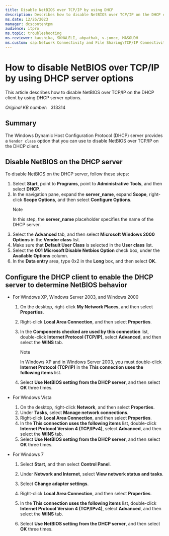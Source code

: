 ```yaml
---
title: Disable NetBIOS over TCP/IP by using DHCP
description: Describes how to disable NetBIOS over TCP/IP on the DHCP client by using DHCP server options.
ms.date: 12/26/2023
manager: dcscontentpm
audience: itpro
ms.topic: troubleshooting
ms.reviewer: kaushika, SKHALELI, abpathak, v-jomcc, MASOUDH
ms.custom: sap:Network Connectivity and File Sharing\TCP/IP Connectivity (TCP Protocol, NLA, WinHTTP), csstroubleshoot
---
```

# How to disable NetBIOS over TCP/IP by using DHCP server options

This article describes how to disable NetBIOS over TCP/IP on the DHCP client by using DHCP server options.

_Original KB number:_ &nbsp; 313314

## Summary

The Windows Dynamic Host Configuration Protocol (DHCP) server provides a `Vendor class` option that you can use to disable NetBIOS over TCP/IP on the DHCP client.

## Disable NetBIOS on the DHCP server

To disable NetBIOS on the DHCP server, follow these steps:

1. Select **Start**, point to **Programs**, point to **Administrative Tools**, and then select **DHCP**.
2. In the navigation pane, expand the **server_name**, expand **Scope**, right-click **Scope Options**, and then select **Configure Options**.
    > [!NOTE]
    > In this step, the **server_name** placeholder specifies the name of the DHCP server.
3. Select the **Advanced** tab, and then select **Microsoft Windows 2000 Options** in the **Vendor class** list.
4. Make sure that **Default User Class** is selected in the **User class** list.
5. Select the **001 Microsoft Disable Netbios Option** check box, under the **Available Options** column.
6. In the **Data entry** area, type 0x2 in the **Long** box, and then select **OK**.

## Configure the DHCP client to enable the DHCP server to determine NetBIOS behavior

- For Windows XP, Windows Server 2003, and Windows 2000

    1. On the desktop, right-click **My Network Places**, and then select **Properties**.
    2. Right-click **Local Area Connection**, and then select **Properties**.
    3. In the **Components checked are used by this connection** list, double-click **Internet Protocol (TCP/IP)**, select **Advanced**, and then select the **WINS** tab.

        > [!NOTE]
        > In Windows XP and in Windows Server 2003, you must double-click **Internet Protocol (TCP/IP)** in the **This connection uses the following items** list.
    4. Select **Use NetBIOS setting from the DHCP server**, and then select **OK** three times.

- For Windows Vista

    1. On the desktop, right-click **Network**, and then select **Properties**.
    2. Under **Tasks**, select **Manage network connections**.
    3. Right-click **Local Area Connection**, and then select **Properties**.
    4. In the **This connection uses the following items** list, double-click **Internet Protocol Version 4 (TCP/IPv4)**, select **Advanced**, and then select the **WINS** tab.
    5. Select **Use NetBIOS setting from the DHCP server**, and then select **OK** three times.

- For Windows 7

    1. Select **Start**, and then select **Control Panel**.
    2. Under **Network and Internet**, select **View network status and tasks**.

    3. Select **Change adapter settings**.
    4. Right-click **Local Area Connection**, and then select **Properties**.
    5. In the **This connection uses the following items** list, double-click **Internet Protocol Version 4 (TCP/IPv4)**, select **Advanced**, and then select the **WINS** tab.
    6. Select **Use NetBIOS setting from the DHCP server**, and then select **OK** three times.
